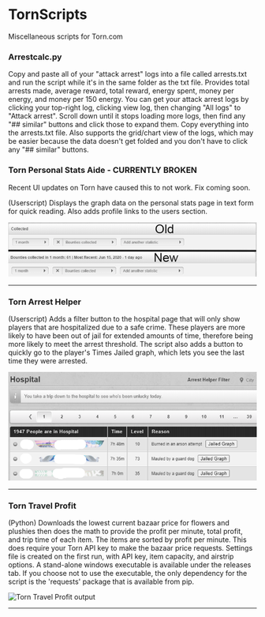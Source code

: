 # TornScripts
Miscellaneous scripts for Torn.com

### Arrestcalc.py
Copy and paste all of your "attack arrest" logs into a file called arrests.txt and run the script while it's in the same folder as the txt file. Provides total arrests made, average reward, total reward, energy spent, money per energy, and money per 150 energy. You can get your attack arrest logs by clicking your top-right log, clicking view log, then changing "All logs" to "Attack arrest". Scroll down until it stops loading more logs, then find any "## similar" buttons and click those to expand them. Copy everything into the arrests.txt file. Also supports the grid/chart view of the logs, which may be easier because the data doesn't get folded and you don't have to click any "## similar" buttons.

### Torn Personal Stats Aide - CURRENTLY BROKEN
Recent UI updates on Torn have caused this to not work. Fix coming soon.

(Userscript) Displays the graph data on the personal stats page in text form for quick reading. Also adds profile links to the users section.

![Text is added to the title bar above the graph](https://raw.githubusercontent.com/SixPraxis/TornScripts/master/images/aideComparison.png)
__________
### Torn Arrest Helper
(Userscript) Adds a filter button to the hospital page that will only show players that are hospitalized due to a safe crime. These players are more likely to have been out of jail for extended amounts of time, therefore being more likely to meet the arrest threshold. The script also adds a button to quickly go to the player's Times Jailed graph, which lets you see the last time they were arrested.

![Filter button up top, jailed graph button next to the reason](https://raw.githubusercontent.com/SixPraxis/TornScripts/master/images/filterExample.png)
__________
### Torn Travel Profit
(Python) Downloads the lowest current bazaar price for flowers and plushies then does the math to provide the profit per minute, total profit, and trip time of each item. The items are sorted by profit per minute. This does require your Torn API key to make the bazaar price requests. Settings file is created on the first run, with API key, item capacity, and airstrip options. A stand-alone windows executable is available under the releases tab. If you choose not to use the executable, the only dependency for the script is the 'requests' package that is available from pip.

![Torn Travel Profit output](https://raw.github.com/SixPraxis/TornScripts/master/images/travelProfit.png)
__________
